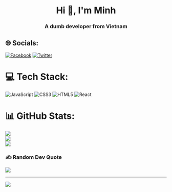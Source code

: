 <h1 align="center">Hi 👋, I'm Minh</h1>
<h3 align="center">A dumb developer from Vietnam</h3>

## 🌐 Socials:
[![Facebook](https://img.shields.io/badge/Facebook-%231877F2.svg?logo=Facebook&logoColor=white)](https://facebook.com/minhnguyenn2210) [![Twitter](https://img.shields.io/badge/Twitter-%231DA1F2.svg?logo=Twitter&logoColor=white)](https://twitter.com/minh145bvn) 

# 💻 Tech Stack:
![JavaScript](https://img.shields.io/badge/javascript-%23323330.svg?style=for-the-badge&logo=javascript&logoColor=%23F7DF1E) ![CSS3](https://img.shields.io/badge/css3-%231572B6.svg?style=for-the-badge&logo=css3&logoColor=white) ![HTML5](https://img.shields.io/badge/html5-%23E34F26.svg?style=for-the-badge&logo=html5&logoColor=white) ![React](https://img.shields.io/badge/react-%2320232a.svg?style=for-the-badge&logo=react&logoColor=%2361DAFB)
# 📊 GitHub Stats:
![](https://github-readme-stats.vercel.app/api?username=minh145bvn&theme=dark&hide_border=true&include_all_commits=true&count_private=false)<br/>
![](https://github-readme-streak-stats.herokuapp.com/?user=minh145bvn&theme=dark&hide_border=true)<br/>
![](https://github-readme-stats.vercel.app/api/top-langs/?username=minh145bvn&theme=dark&hide_border=true&include_all_commits=true&count_private=false&layout=compact)

### ✍️ Random Dev Quote
![](https://quotes-github-readme.vercel.app/api?type=horizontal&theme=radical)

---
[![](https://visitcount.itsvg.in/api?id=minh145bvn&icon=0&color=0)](https://visitcount.itsvg.in)
